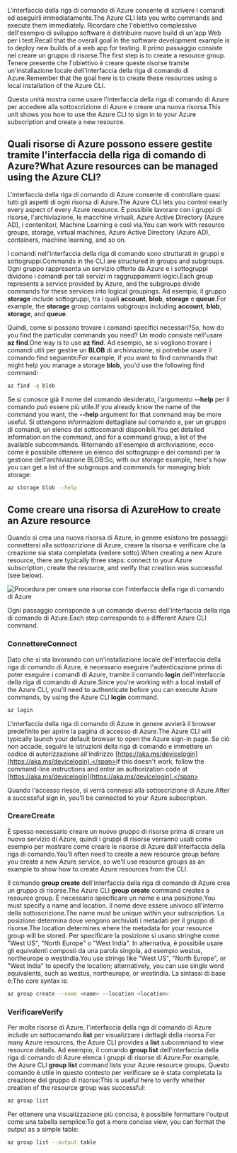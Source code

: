 <span data-ttu-id="d1d0f-101">L'interfaccia della riga di comando di Azure consente di scrivere i comandi ed eseguirli immediatamente.</span><span class="sxs-lookup"><span data-stu-id="d1d0f-101">The Azure CLI lets you write commands and execute them immediately.</span></span> <span data-ttu-id="d1d0f-102">Ricordare che l'obiettivo complessivo dell'esempio di sviluppo software è distribuire nuove build di un'app Web per i test.</span><span class="sxs-lookup"><span data-stu-id="d1d0f-102">Recall that the overall goal in the software development example is to deploy new builds of a web app for testing.</span></span> <span data-ttu-id="d1d0f-103">Il primo passaggio consiste nel creare un gruppo di risorse.</span><span class="sxs-lookup"><span data-stu-id="d1d0f-103">The first step is to create a resource group.</span></span> <span data-ttu-id="d1d0f-104">Tenere presente che l'obiettivo è creare queste risorse tramite un'installazione locale dell'interfaccia della riga di comando di Azure.</span><span class="sxs-lookup"><span data-stu-id="d1d0f-104">Remember that the goal here is to create these resources using a local installation of the Azure CLI.</span></span> 

<span data-ttu-id="d1d0f-105">Questa unità mostra come usare l'interfaccia della riga di comando di Azure per accedere alla sottoscrizione di Azure e creare una nuova risorsa.</span><span class="sxs-lookup"><span data-stu-id="d1d0f-105">This unit shows you how to use the Azure CLI to sign in to your Azure subscription and create a new resource.</span></span>

## <a name="what-azure-resources-can-be-managed-using-the-azure-cli"></a><span data-ttu-id="d1d0f-106">Quali risorse di Azure possono essere gestite tramite l'interfaccia della riga di comando di Azure?</span><span class="sxs-lookup"><span data-stu-id="d1d0f-106">What Azure resources can be managed using the Azure CLI?</span></span>
<span data-ttu-id="d1d0f-107">L'interfaccia della riga di comando di Azure consente di controllare quasi tutti gli aspetti di ogni risorsa di Azure.</span><span class="sxs-lookup"><span data-stu-id="d1d0f-107">The Azure CLI lets you control nearly every aspect of every Azure resource.</span></span> <span data-ttu-id="d1d0f-108">È possibile lavorare con i gruppi di risorse, l'archiviazione, le macchine virtuali, Azure Active Directory (Azure AD), i contenitori, Machine Learning e così via.</span><span class="sxs-lookup"><span data-stu-id="d1d0f-108">You can work with resource groups, storage, virtual machines, Azure Active Directory (Azure AD), containers, machine learning, and so on.</span></span>

<span data-ttu-id="d1d0f-109">I comandi nell'interfaccia della riga di comando sono strutturati in gruppi e sottogruppi.</span><span class="sxs-lookup"><span data-stu-id="d1d0f-109">Commands in the CLI are structured in groups and subgroups.</span></span> <span data-ttu-id="d1d0f-110">Ogni gruppo rappresenta un servizio offerto da Azure e i sottogruppi dividono i comandi per tali servizi in raggruppamenti logici.</span><span class="sxs-lookup"><span data-stu-id="d1d0f-110">Each group represents a service provided by Azure, and the subgroups divide commands for these services into logical groupings.</span></span> <span data-ttu-id="d1d0f-111">Ad esempio, il gruppo **storage** include sottogruppi, tra i quali **account**, **blob**, **storage** e **queue**.</span><span class="sxs-lookup"><span data-stu-id="d1d0f-111">For example, the **storage** group contains subgroups including **account**, **blob**, **storage**, and **queue**.</span></span>

<span data-ttu-id="d1d0f-112">Quindi, come si possono trovare i comandi specifici necessari?</span><span class="sxs-lookup"><span data-stu-id="d1d0f-112">So, how do you find the particular commands you need?</span></span> <span data-ttu-id="d1d0f-113">Un modo consiste nell'usare **az find**.</span><span class="sxs-lookup"><span data-stu-id="d1d0f-113">One way is to use **az find**.</span></span> <span data-ttu-id="d1d0f-114">Ad esempio, se si vogliono trovare i comandi utili per gestire un **BLOB** di archiviazione, si potrebbe usare il comando find seguente:</span><span class="sxs-lookup"><span data-stu-id="d1d0f-114">For example, if you want to find commands that might help you manage a storage **blob**, you'd use the following find command:</span></span>

```bash
az find -q blob
```

<span data-ttu-id="d1d0f-115">Se si conosce già il nome del comando desiderato, l'argomento **--help** per il comando può essere più utile.</span><span class="sxs-lookup"><span data-stu-id="d1d0f-115">If you already know the name of the command you want, the **--help** argument for that command may be more useful.</span></span> <span data-ttu-id="d1d0f-116">Si ottengono informazioni dettagliate sul comando e, per un gruppo di comandi, un elenco dei sottocomandi disponibili.</span><span class="sxs-lookup"><span data-stu-id="d1d0f-116">You get detailed information on the command, and for a command group, a list of the available subcommands.</span></span> <span data-ttu-id="d1d0f-117">Ritornando all'esempio di archiviazione, ecco come è possibile ottenere un elenco dei sottogruppi e dei comandi per la gestione dell'archiviazione BLOB:</span><span class="sxs-lookup"><span data-stu-id="d1d0f-117">So, with our storage example, here's how you can get a list of the subgroups and commands for managing blob storage:</span></span>

```bash
az storage blob --help
```

## <a name="how-to-create-an-azure-resource"></a><span data-ttu-id="d1d0f-118">Come creare una risorsa di Azure</span><span class="sxs-lookup"><span data-stu-id="d1d0f-118">How to create an Azure resource</span></span>
<span data-ttu-id="d1d0f-119">Quando si crea una nuova risorsa di Azure, in genere esistono tre passaggi: connettersi alla sottoscrizione di Azure, creare la risorsa e verificare che la creazione sia stata completata (vedere sotto).</span><span class="sxs-lookup"><span data-stu-id="d1d0f-119">When creating a new Azure resource, there are typically three steps: connect to your Azure subscription, create the resource, and verify that creation was successful (see below).</span></span>

![Procedura per creare una risorsa con l'interfaccia della riga di comando di Azure](../media-drafts/4-create-resources-overview.png)

<span data-ttu-id="d1d0f-121">Ogni passaggio corrisponde a un comando diverso dell'interfaccia della riga di comando di Azure.</span><span class="sxs-lookup"><span data-stu-id="d1d0f-121">Each step corresponds to a different Azure CLI command.</span></span>

### <a name="connect"></a><span data-ttu-id="d1d0f-122">Connettere</span><span class="sxs-lookup"><span data-stu-id="d1d0f-122">Connect</span></span>
<span data-ttu-id="d1d0f-123">Dato che si sta lavorando con un'installazione locale dell'interfaccia della riga di comando di Azure, è necessario eseguire l'autenticazione prima di poter eseguire i comandi di Azure, tramite il comando **login** dell'interfaccia della riga di comando di Azure.</span><span class="sxs-lookup"><span data-stu-id="d1d0f-123">Since you're working with a local install of the Azure CLI, you'll need to authenticate before you can execute Azure commands, by using the Azure CLI **login** command.</span></span> 

```bash
az login
```

<span data-ttu-id="d1d0f-124">L'interfaccia della riga di comando di Azure in genere avvierà il browser predefinito per aprire la pagina di accesso di Azure.</span><span class="sxs-lookup"><span data-stu-id="d1d0f-124">The Azure CLI will typically launch your default browser to open the Azure sign-in page.</span></span> <span data-ttu-id="d1d0f-125">Se ciò non accade, seguire le istruzioni della riga di comando e immettere un codice di autorizzazione all'indirizzo [https://aka.ms/devicelogin](https://aka.ms/devicelogin).</span><span class="sxs-lookup"><span data-stu-id="d1d0f-125">If this doesn't work, follow the command-line instructions and enter an authorization code at [https://aka.ms/devicelogin](https://aka.ms/devicelogin).</span></span>

<span data-ttu-id="d1d0f-126">Quando l'accesso riesce, si verrà connessi alla sottoscrizione di Azure.</span><span class="sxs-lookup"><span data-stu-id="d1d0f-126">After a successful sign in, you'll be connected to your Azure subscription.</span></span> 

### <a name="create"></a><span data-ttu-id="d1d0f-127">Creare</span><span class="sxs-lookup"><span data-stu-id="d1d0f-127">Create</span></span>
<span data-ttu-id="d1d0f-128">È spesso necessario creare un nuovo gruppo di risorse prima di creare un nuovo servizio di Azure, quindi i gruppi di risorse verranno usati come esempio per mostrare come creare le risorse di Azure dall'interfaccia della riga di comando.</span><span class="sxs-lookup"><span data-stu-id="d1d0f-128">You'll often need to create a new resource group before you create a new Azure service, so we'll use resource groups as an example to show how to create Azure resources from the CLI.</span></span>

<span data-ttu-id="d1d0f-129">Il comando **group create** dell'interfaccia della riga di comando di Azure crea un gruppo di risorse.</span><span class="sxs-lookup"><span data-stu-id="d1d0f-129">The Azure CLI **group create** command creates a resource group.</span></span> <span data-ttu-id="d1d0f-130">È necessario specificare un nome e una posizione.</span><span class="sxs-lookup"><span data-stu-id="d1d0f-130">You must specify a name and location.</span></span> <span data-ttu-id="d1d0f-131">Il nome deve essere univoco all'interno della sottoscrizione.</span><span class="sxs-lookup"><span data-stu-id="d1d0f-131">The name must be unique within your subscription.</span></span> <span data-ttu-id="d1d0f-132">La posizione determina dove vengono archiviati i metadati per il gruppo di risorse.</span><span class="sxs-lookup"><span data-stu-id="d1d0f-132">The location determines where the metadata for your resource group will be stored.</span></span> <span data-ttu-id="d1d0f-133">Per specificare la posizione si usano stringhe come "West US", "North Europe" o "West India". In alternativa, è possibile usare gli equivalenti composti da una parola singola, ad esempio westus, northeurope o westindia.</span><span class="sxs-lookup"><span data-stu-id="d1d0f-133">You use strings like "West US", "North Europe", or "West India" to specify the location; alternatively, you can use single word equivalents, such as westus, northeurope, or westindia.</span></span> <span data-ttu-id="d1d0f-134">La sintassi di base è:</span><span class="sxs-lookup"><span data-stu-id="d1d0f-134">The core syntax is:</span></span>

```bash
az group create --name <name> --location <location>
```

### <a name="verify"></a><span data-ttu-id="d1d0f-135">Verificare</span><span class="sxs-lookup"><span data-stu-id="d1d0f-135">Verify</span></span>
<span data-ttu-id="d1d0f-136">Per molte risorse di Azure, l'interfaccia della riga di comando di Azure include un sottocomando **list** per visualizzare i dettagli della risorsa.</span><span class="sxs-lookup"><span data-stu-id="d1d0f-136">For many Azure resources, the Azure CLI provides a **list** subcommand to view resource details.</span></span> <span data-ttu-id="d1d0f-137">Ad esempio, il comando **group list** dell'interfaccia della riga di comando di Azure elenca i gruppi di risorse di Azure.</span><span class="sxs-lookup"><span data-stu-id="d1d0f-137">For example, the Azure CLI **group list** command lists your Azure resource groups.</span></span> <span data-ttu-id="d1d0f-138">Questo comando è utile in questo contesto per verificare se è stata completata la creazione del gruppo di risorse:</span><span class="sxs-lookup"><span data-stu-id="d1d0f-138">This is useful here to verify whether creation of the resource group was successful:</span></span>

```bash
az group list
```

<span data-ttu-id="d1d0f-139">Per ottenere una visualizzazione più concisa, è possibile formattare l'output come una tabella semplice:</span><span class="sxs-lookup"><span data-stu-id="d1d0f-139">To get a more concise view, you can format the output as a simple table:</span></span>

```bash
az group list --output table
```
